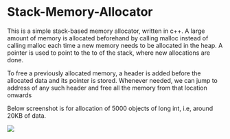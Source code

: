 # Stack-Memory-Allocator
<p>This is a simple stack-based memory allocator, written in c++. A large amount of memory is allocated beforehand by calling malloc instead of calling malloc each time a new memory needs to be allocated in the heap. A pointer is used to point to the to of the stack, where new allocations are done. </p>
<p>To free a previously allocated memory, a header is added before the allocated data and its pointer is stored. Whenever needed, we can jump to address of any such header and free all the memory from that location onwards </p>
<p> Below screenshot is for allocation of 5000 objects of long int, i.e, around 20KB of data.</p>
<img src = "https://user-images.githubusercontent.com/52422585/176453965-23b8a893-dab6-4b11-abba-8fdf64414fbc.png"/>
